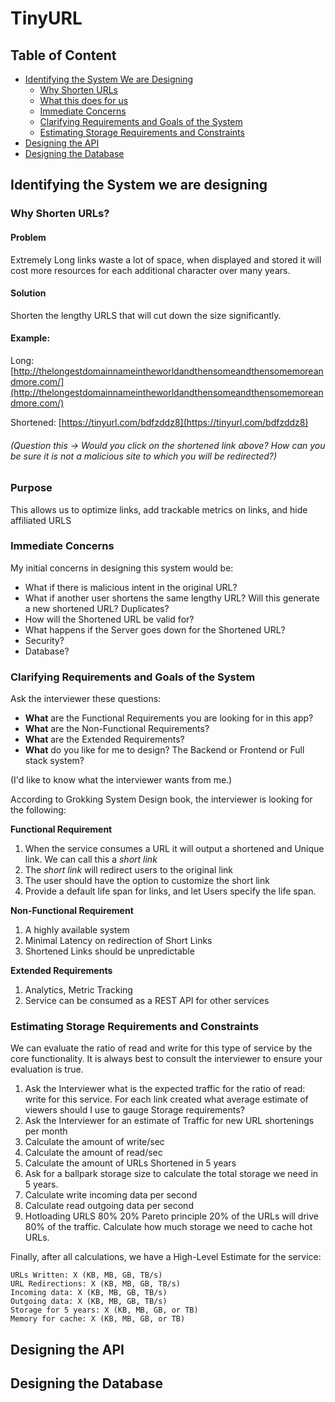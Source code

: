 # TinyURL

## Table of Content
- [Identifying the System We are Designing](#identifying-the-system-we-are-designing)
  - [Why Shorten URLs](#why-shorten-urls)
  - [What this does for us](#what-this-does-for-us)
  - [Immediate Concerns](#immediate-concerns)
  - [Clarifying Requirements and Goals of the System](#clarifying-requirements-and-goals-of-the-system)
  - [Estimating Storage Requirements and Constraints](#estimating-storage-requirements-and-constraints)
- [Designing the API](#designing-the-api)
- [Designing the Database](#designing-the-database)

## Identifying the System we are designing

### Why Shorten URLs?

#### Problem

Extremely Long links waste a lot of space, when displayed and stored it will cost more resources for each additional character over many years.

#### Solution

Shorten the lengthy URLS that will cut down the size significantly.

#### Example:

Long:
[http://thelongestdomainnameintheworldandthensomeandthensomemoreandmore.com/](http://thelongestdomainnameintheworldandthensomeandthensomemoreandmore.com/)

Shortened:
[https://tinyurl.com/bdfzddz8](https://tinyurl.com/bdfzddz8)

###### (Question this -> Would you click on the shortened link above? How can you be sure it is not a malicious site to which you will be redirected?)

### Purpose

This allows us to optimize links, add trackable metrics on links, and hide affiliated URLS

### Immediate Concerns

My initial concerns in designing this system would be:
- What if there is malicious intent in the original URL?
- What if another user shortens the same lengthy URL? Will this generate a new shortened URL? Duplicates?
- How will the Shortened URL be valid for?
- What happens if the Server goes down for the Shortened URL?
- Security?
- Database?

### Clarifying Requirements and Goals of the System

Ask the interviewer these questions:

- **What** are the Functional Requirements you are looking for in this app?
- **What** are the Non-Functional Requirements?
- **What** are the Extended Requirements?
- **What** do you like for me to design? The Backend or Frontend or Full stack system?

(I'd like to know what the interviewer wants from me.)

According to Grokking System Design book, the interviewer is looking for the following:

**Functional Requirement**
1. When the service consumes a URL it will output a shortened and Unique link. We can call this a *short link*
2. The *short link* will redirect users to the original link
3. The user should have the option to customize the short link
4. Provide a default life span for links, and let Users specify the life span.

**Non-Functional Requirement**
1. A highly available system
2. Minimal Latency on redirection of Short Links
3. Shortened Links should be unpredictable

**Extended Requirements**
1. Analytics, Metric Tracking
2. Service can be consumed as a REST API for other services

### Estimating Storage Requirements and Constraints

We can evaluate the ratio of read and write for this type of service by the core functionality. It is always best to consult the interviewer to ensure your evaluation is true.

1. Ask the Interviewer what is the expected traffic for the ratio of read: write for this service. For each link created what average estimate of viewers should I use to gauge Storage requirements?
2. Ask the Interviewer for an estimate of Traffic for new URL shortenings per month
3. Calculate the amount of write/sec
4. Calculate the amount of read/sec
5. Calculate the amount of URLs Shortened in 5 years
6. Ask for a ballpark storage size to calculate the total storage we need in 5 years.
7. Calculate write incoming data per second
8. Calculate read outgoing data per second
9. Hotloading URLS 80% 20% Pareto principle 20% of the URLs will drive 80% of the traffic. Calculate how much storage we need to cache hot URLs.

Finally, after all calculations, we have a High-Level Estimate for the service:

```
URLs Written: X (KB, MB, GB, TB/s)
URL Redirections: X (KB, MB, GB, TB/s)
Incoming data: X (KB, MB, GB, TB/s)
Outgoing data: X (KB, MB, GB, TB/s)
Storage for 5 years: X (KB, MB, GB, or TB)
Memory for cache: X (KB, MB, GB, or TB)
```

## Designing the API

## Designing the Database


